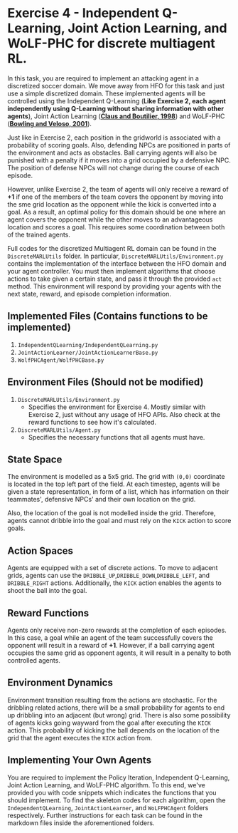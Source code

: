 # Exercise 4 - Independent Q-Learning, Joint Action Learning, and WoLF-PHC for discrete multiagent RL.

In this task, you are required to implement an attacking agent in a discretized soccer domain. We move away from HFO for this task and just use a simple discretized domain. These implemented agents will be controlled using the Independent Q-Learning (**Like Exercise 2, each agent independently using Q-Learning without sharing information with other agents**), Joint Action Learning ([**Claus and Boutilier, 1998**](https://www.aaai.org/Papers/AAAI/1998/AAAI98-106.pdf)) and WoLF-PHC ([**Bowling and Veloso, 2001**](http://www.cs.cmu.edu/~mmv/papers/01ijcai-mike.pdf)). 

Just like in Exercise 2, each position in the gridworld is associated with a probability of scoring goals. Also, defending NPCs are positioned in parts of the environment and acts as obstacles. Ball carrying agents will also be punished with a penalty if it moves into a grid occupied by a defensive NPC. The position of defense NPCs will not change during the course of each episode.

However, unlike Exercise 2, the team of agents will only receive a reward of **+1** if one of the members of the team covers the opponent by moving into the sme grid location as the opponent while the kick is converted into a goal. As a result, an optimal policy for this domain should be one where an agent covers the opponent while the other moves to an advantageous location and scores a goal. This requires some coordination between both of the trained agents.

Full codes for the discretized Multiagent RL domain can be found in the `DiscreteMARLUtils` folder. In particular, `DiscreteMARLUtils/Environment.py` contains the implementation of the interface between the HFO domain and your agent controller. You must then implement algorithms that choose actions to take given a certain state, and pass it through the provided `act` method. This environment will respond by providing your agents with the next state, reward, and episode completion information. 

## Implemented Files (**Contains functions to be implemented**)
1. `IndependentQLearning/IndependentQLearning.py`
2. `JointActionLearner/JointActionLearnerBase.py`
3. `WolfPHCAgent/WolfPHCBase.py`

## Environment Files (**Should not be modified**)
1. `DiscreteMARLUtils/Environment.py`
   - Specifies the environment for Exercise 4. Mostly similar with Exercise 2, just without any usage of HFO APIs. Also check at the reward functions to see how it's calculated.
2. `DiscreteMARLUtils/Agent.py`
   - Specifies the necessary functions that all agents must have.

## State Space
The environment is modelled as a 5x5 grid. The grid with `(0,0)` coordinate is located in the top left part of the field. At each timestep, agents will be given a state representation, in form of a list, which has information on their teammates', defensive NPCs' and their own location on the grid. 

Also, the location of the goal is not modelled inside the grid. Therefore, agents cannot dribble into the goal and must rely on the `KICK` action to score goals. 

## Action Spaces
Agents are equipped with a set of discrete actions. To move to adjacent grids, agents can use the `DRIBBLE_UP`,`DRIBBLE_DOWN`,`DRIBBLE_LEFT`, and `DRIBBLE_RIGHT` actions. Additionally, the `KICK` action enables the agents to shoot the ball into the goal. 

## Reward Functions
Agents only receive non-zero rewards at the completion of each episodes. In this case, a goal while an agent of the team successfully covers the opponent will result in a reward of **+1**. However, if a ball carrying agent occupies the same grid as opponent agents, it will result in a penalty to both controlled agents.

## Environment Dynamics
Environment transition resulting from the actions are stochastic. For the dribbling related actions, there will be a small probability for agents to end up dribbling into an adjacent (but wrong) grid. There is also some possibility of agents kicks going wayward from the goal after executing the `KICK` action. This probability of kicking the ball depends on the location of the grid that the agent executes the `KICK` action from.

## Implementing Your Own Agents
You are required to implement the Policy Iteration, Independent Q-Learning, Joint Action Learning, and WoLF-PHC algorithm. To this end, we've provided you with code snippets which indicates the functions that you should implement. To find the skeleton codes for each algorithm, open the `IndependentQLearning`, `JointActionLearner`, and `WoLFPHCAgent` folders respectively. Further instructions for each task can be found in the markdown files inside the aforementioned folders.
